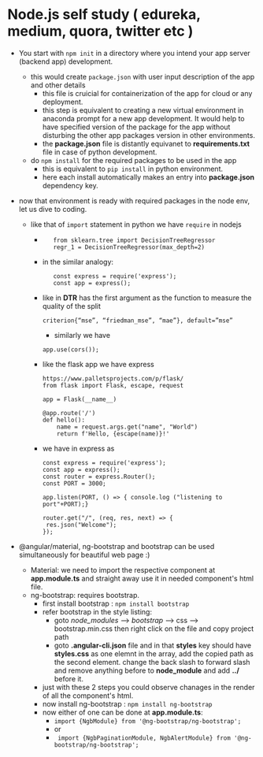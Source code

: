 # Node.js self study ( edureka, medium, quora, twitter etc )
* You start with ```npm init``` in a directory  where you intend your app server (backend app) development.
  * this would create ```package.json``` with user input description of the app and other details
    * this file is cruicial for containerization of the app for cloud or any deployment.
    * this step is equivalent to creating a new virtual environment in anaconda prompt for a new app development. It would help to have specified version of the package for the app without disturbing the other app packages version in other environments.
    * the **package.json** file is distantly equivanet to **requirements.txt** file in case of python development.
  * do ```npm install``` for the required packages to be used in the app
    * this is equivalent to ```pip install``` in python environment.
    * here each install automatically makes an entry into **package.json** dependency key.
  
* now that environment is ready with required packages in the node env, let us dive to coding.
  * like that of ```import``` statement in python we have ```require``` in nodejs
    * ```
         from sklearn.tree import DecisionTreeRegressor
         regr_1 = DecisionTreeRegressor(max_depth=2)
      ```
    * in the similar analogy:
      ```
         const express = require('express');
         const app = express();
      ```
    * like in **DTR** has the first argument as the function to measure the quality of the split
      ```
      criterion{“mse”, “friedman_mse”, “mae”}, default=”mse”
      ```
      * similarly we have
       ```
       app.use(cors());
       ```
       
    * like the flask app we have express
      ```
      https://www.palletsprojects.com/p/flask/
      from flask import Flask, escape, request

      app = Flask(__name__)

      @app.route('/')
      def hello():
          name = request.args.get("name", "World")
          return f'Hello, {escape(name)}!'
      ```
      
    * we have in express as 
      ```
      const express = require('express');
      const app = express();
      const router = express.Router();
      const PORT = 3000;
      
      app.listen(PORT, () => { console.log ("listening to port"+PORT);}
      
      router.get("/", (req, res, next) => {
       res.json("Welcome");
      });
      ```
* @angular/material, ng-bootstrap and bootstrap can be used simultaneously for beautiful web page :)
  * Material: we need to import the respective component at **app.module.ts** and straight away use it in needed component's html file.
  * ng-bootstrap: requires bootstrap. 
    * first install bootstrap : ```npm install bootstrap```
    * refer bootstrap in the style listing:
       * goto *node_modules* --> *bootstrap* --> css --> bootstrap.min.css then right click on the file and copy project path
       * goto **.angular-cli.json** file and in that **styles** key should have **styles.css** as one elemnt in the array, add the copied path as the second element. change the back slash to forward slash and remove anything before to **node_module** and add **../** before it.
    * just with these 2 steps you could observe chanages in the render of all the component's html.
    * now install ng-bootstrap : ```npm install ng-bootstrap```
    * now either of one can be done at **app.module.ts**:
      * ```import {NgbModule} from '@ng-bootstrap/ng-bootstrap';```
      * or
      * ``` import {NgbPaginationModule, NgbAlertModule} from '@ng-bootstrap/ng-bootstrap';```
